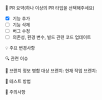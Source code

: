 📝 PR 요약(하나 이상의 PR 타입을 선택해주세요)
<!-- PR에 대한 간단한 설명을 작성해주세요 -->
- [x] 기능 추가
- [ ] 기능 삭제
- [ ] 버그 수정
- [ ] 의존성, 환경 변수, 빌드 관련 코드 업데이트

💡 주요 변경사항
<!-- 이번 PR에서 변경된 주요 내용을 작성해주세요 -->

🔍 관련 이슈
<!-- 관련된 이슈 번호를 작성해주세요 (예: #123) -->


🔄 브랜치 정보
병합 대상 브랜치: <!-- 예: main, develop -->
현재 작업 브랜치: <!-- 예: Minco/feat/user-authentication -->


🎯 테스트 방법
<!-- 리뷰어가 테스트할 수 있는 방법을 설명해주세요 -->


🚨 주의사항
<!-- 배포나 테스트 시 특별히 주의해야 할 사항을 작성해주세요 -->
